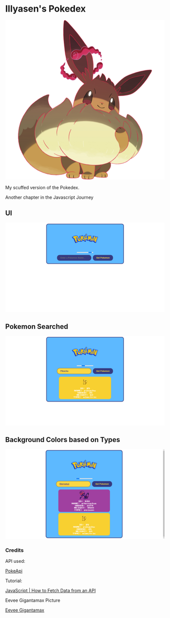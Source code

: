 # Illyasen's Pokedex
![Gigantamax-Eevee.png](./pokeimg/Eevee-Gigantamax.png)

My scuffed version of the Pokedex.

Another chapter in the Javascript Journey

## UI
![ui-part1](./pokeimg/pokemon1.png)

## Pokemon Searched
![ui-part2](./pokeimg/pokemon2.png)

## Background Colors based on Types
![ui-part3](./pokeimg/pokemon3.png)

### Credits
API used:

[PokeApi](https://pokeapi.co/)

Tutorial:

[JavaScript | How to Fetch Data from an API](https://www.youtube.com/watch?v=zOrejGF0oBA)

Eevee Gigantamax Picture

[Eevee Gigantamax](https://bulbapedia.bulbagarden.net/wiki/File:133Eevee-Gigantamax.png)